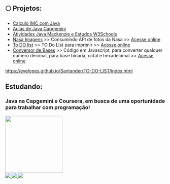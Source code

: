 

## :full_moon: Projetos:
* [Calculo IMC com Java](https://github.com/evelopes/imcJava/tree/main/IMC/src/Calculo)
* [Aulas de Java Capgemini](https://github.com/evelopes/Aulas-Cap/tree/main/Aulas/src)
* [Atividades Java Mackenzie e Estudos W3Schools](https://github.com/evelopes/Programa-o_de_Sistemas_1)
* [Nasa Imagens](https://github.com/evelopes/Nasa-imagens) >> Consumindo API de fotos da Nasa >> [Acesse online](https://evelopes.github.io/Nasa-imagens/) 
* [To DO list](https://github.com/evelopes/Santander/tree/main/TO-DO-LIST) >> TO Do List para imprimir >> [Acesse online](https://evelopes.github.io/Santander/TO-DO-LIST/index.html)
* [Conversor de Bases](https://github.com/evelopes/conversor_de_bases) >> Código em Javascript, para converter qualquer numero decimal, para base binária, octal e hexadecimal >> [Acesse online](https://evelopes.github.io/conversor_de_bases/)

https://evelopes.github.io/Santander/TO-DO-LIST/index.html


## Estudando: 
### Java na Capgemini e Coursera, em busca de uma oportunidade para trabalhar com programação!

<div>
<a href="https://github.com/evelopes">
<!--<img height="180em" src="https://github-readme-stats.vercel.app/api/top-langs/?username=evelopes&layout=compact&langs_count=7&theme=dracula"/>-->
<img height="180em" src="https://github-readme-stats.vercel.app/api?username=evelopes&show_icons=true&theme=dracula&include_all_commits=true&count_private=true"/>
</div>

 <img alingn="center" src="https://profile-counter.glitch.me/evelopes/count.svg" />
   
   <a href="https://www.linkedin.com/in/evelinlopes/">
    <img src="https://img.shields.io/badge/LinkedIn-230f2b?style=for-the-badge&logo=linkedin&logoColor=white" />
  </a>
   <a href="https://instagram.com/trazumcafe">
    <img src="https://img.shields.io/badge/Instagram-230f2b?style=for-the-badge&logo=instagram&logoColor=white" />
  </a>

